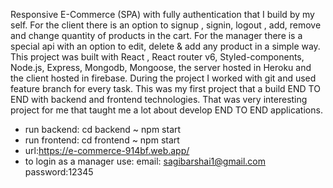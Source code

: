 Responsive E-Commerce (SPA) with fully authentication that I build by my self. 
For the client there is an option to signup , signin, logout ,  add, remove and change quantity of products in the cart.
For the manager there is a special api with an option to edit, delete & add any product in a simple way.
This project was built with React , React router v6, Styled-components, Node.js, Express, Mongodb, Mongoose, the server hosted in Heroku and the client hosted in firebase.
During the project I worked with git and used feature branch for every task.
This was my first project that a build END TO END with 
backend and frontend technologies. 
That was very interesting project for me that taught me a lot about develop END TO END applications.


- run backend: cd backend ~ npm start
- run frontend: cd frontend ~ npm start
- url:https://e-commerce-914bf.web.app/
- to login as a manager use:
email: sagibarshai1@gmail.com
password:12345
  